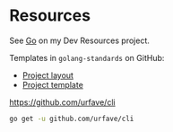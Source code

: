 # Resources

See [Go](https://michaelcurrin.github.io/dev-resources/resources/go/) on my Dev Resources project.

Templates in `golang-standards` on GitHub:

- [Project layout](https://github.com/golang-standards/project-layout)
- [Project template](https://github.com/golang-standards/project-template)

https://github.com/urfave/cli

```sh
go get -u github.com/urfave/cli
```
